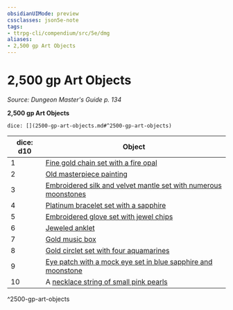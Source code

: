 ```yaml
---
obsidianUIMode: preview
cssclasses: json5e-note
tags:
- ttrpg-cli/compendium/src/5e/dmg
aliases:
- 2,500 gp Art Objects
---
```

# 2,500 gp Art Objects
*Source: Dungeon Master's Guide p. 134* 

**2,500 gp Art Objects**

`dice: [](2500-gp-art-objects.md#^2500-gp-art-objects)`

| dice: d10 | Object |
|-----------|--------|
| 1 | [Fine gold chain set with a fire opal](/3-Mechanics/CLI/Compendium/items/fine-gold-chain-set-with-a-fire-opal.md) |
| 2 | [Old masterpiece painting](/3-Mechanics/CLI/Compendium/items/old-masterpiece-painting.md) |
| 3 | [Embroidered silk and velvet mantle set with numerous moonstones](/3-Mechanics/CLI/Compendium/items/embroidered-silk-and-velvet-mantle-set-with-numerous-moonstones.md) |
| 4 | [Platinum bracelet set with a sapphire](/3-Mechanics/CLI/Compendium/items/platinum-bracelet-set-with-a-sapphire.md) |
| 5 | [Embroidered glove set with jewel chips](/3-Mechanics/CLI/Compendium/items/embroidered-glove-set-with-jewel-chips.md) |
| 6 | [Jeweled anklet](/3-Mechanics/CLI/Compendium/items/jeweled-anklet.md) |
| 7 | [Gold music box](/3-Mechanics/CLI/Compendium/items/gold-music-box.md) |
| 8 | [Gold circlet set with four aquamarines](/3-Mechanics/CLI/Compendium/items/gold-circlet-set-with-four-aquamarines.md) |
| 9 | [Eye patch with a mock eye set in blue sapphire and moonstone](/3-Mechanics/CLI/Compendium/items/eye-patch-with-a-mock-eye-set-in-blue-sapphire-and-moonstone.md) |
| 10 | A [necklace string of small pink pearls](/3-Mechanics/CLI/Compendium/items/necklace-string-of-small-pink-pearls.md) |
^2500-gp-art-objects